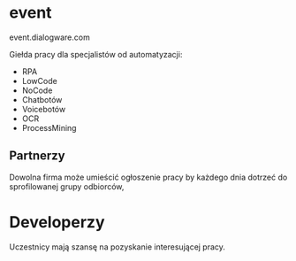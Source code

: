 # event
event.dialogware.com


Giełda pracy dla specjalistów od automatyzacji:

+ RPA
+ LowCode
+ NoCode
+ Chatbotów
+ Voicebotów
+ OCR
+ ProcessMining


## Partnerzy
Dowolna firma może umieścić ogłoszenie pracy by każdego dnia dotrzeć do sprofilowanej grupy odbiorców, 

# Developerzy 

Uczestnicy mają szansę na pozyskanie interesującej pracy.


